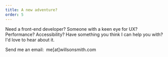 ```yaml
---
title: A new adventure?
order: 5
---
```


Need a front-end developer? Someone with a keen eye for UX?
Performance? Accessibility? Have something you think I can help you
with? I'd love to hear about it.

<span>
    Send me an email:&nbsp;
    <email-link>me[at]willsonsmith.com</email-link>
</span>
